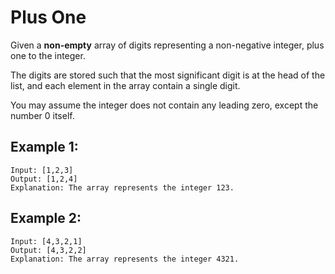 # Plus One

Given a **non-empty** array of digits representing a non-negative integer, plus one to the integer.

The digits are stored such that the most significant digit is at the head of the list, and each element in the array contain a single digit.

You may assume the integer does not contain any leading zero, except the number 0 itself.

## Example 1:

```
Input: [1,2,3]
Output: [1,2,4]
Explanation: The array represents the integer 123.
```

## Example 2:

```
Input: [4,3,2,1]
Output: [4,3,2,2]
Explanation: The array represents the integer 4321.
```